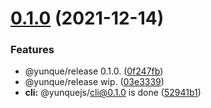 # [0.1.0](https://github.com/yunquejs/yunque/compare/0.1.6...0.1.0) (2021-12-14)


### Features

* @yunque/release 0.1.0. ([0f247fb](https://github.com/yunquejs/yunque/commit/0f247fbf7ba21591297985b54fe430f79755cc29))
* @yunque/release wip. ([03e3339](https://github.com/yunquejs/yunque/commit/03e333969ad17070740497a48e727a0ea92197f9))
* **cli:** @yunquejs/cli@0.1.0 is done ([52941b1](https://github.com/yunquejs/yunque/commit/52941b18437e27c8114a7f5fd41d622e97687a54))



